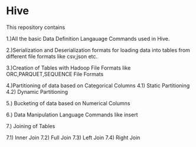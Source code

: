 # Hive

This repository contains 

1.)All the basic Data Definition Langauage Commands used in Hive.

2.)Serialization and Deserialization formats for loading data into tables from different file formats like csv,json etc.

3.)Creation of Tables with Hadoop File Formats like ORC,PARQUET,SEQUENCE File Formats

4.)Partitioning of data based on Categorical Columns 
  4.1) Static Partitioning
  4.2) Dynamic Partitioning

5.) Bucketing of data based on Numerical Columns

6.) Data Manipulation Language Commands like insert

7.) Joining of Tables

  7.1) Inner Join
  7.2) Full Join
  7.3) Left Join
  7.4) Right Join
